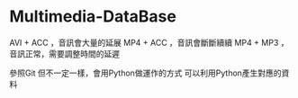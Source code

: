 Multimedia-DataBase
===

AVI + ACC ，音訊會大量的延展
MP4 + ACC ，音訊會斷斷續續
MP4 + MP3 ，音訊正常，需要調整時間的延遲

參照Git
但不一定一樣，會用Python做運作的方式
可以利用Python產生對應的資料
